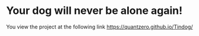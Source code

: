 # Your dog will never be alone again!

You view the project at the following link https://quantzero.github.io/Tindog/
